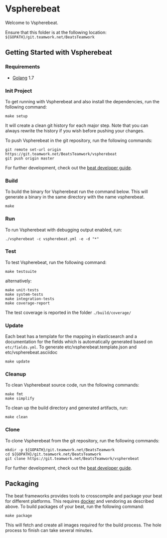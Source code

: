 # Vspherebeat

Welcome to Vspherebeat.

Ensure that this folder is at the following location:
`${GOPATH}/git.teamwork.net/BeatsTeamwork`

## Getting Started with Vspherebeat

### Requirements

* [Golang](https://golang.org/dl/) 1.7

### Init Project
To get running with Vspherebeat and also install the
dependencies, run the following command:

```
make setup
```

It will create a clean git history for each major step. Note that you can always rewrite the history if you wish before pushing your changes.

To push Vspherebeat in the git repository, run the following commands:

```
git remote set-url origin https://git.teamwork.net/BeatsTeamwork/vspherebeat
git push origin master
```

For further development, check out the [beat developer guide](https://www.elastic.co/guide/en/beats/libbeat/current/new-beat.html).

### Build

To build the binary for Vspherebeat run the command below. This will generate a binary
in the same directory with the name vspherebeat.

```
make
```


### Run

To run Vspherebeat with debugging output enabled, run:

```
./vspherebeat -c vspherebeat.yml -e -d "*"
```


### Test

To test Vspherebeat, run the following command:

```
make testsuite
```

alternatively:
```
make unit-tests
make system-tests
make integration-tests
make coverage-report
```

The test coverage is reported in the folder `./build/coverage/`

### Update

Each beat has a template for the mapping in elasticsearch and a documentation for the fields
which is automatically generated based on `etc/fields.yml`.
To generate etc/vspherebeat.template.json and etc/vspherebeat.asciidoc

```
make update
```


### Cleanup

To clean  Vspherebeat source code, run the following commands:

```
make fmt
make simplify
```

To clean up the build directory and generated artifacts, run:

```
make clean
```


### Clone

To clone Vspherebeat from the git repository, run the following commands:

```
mkdir -p ${GOPATH}/git.teamwork.net/BeatsTeamwork
cd ${GOPATH}/git.teamwork.net/BeatsTeamwork
git clone https://git.teamwork.net/BeatsTeamwork/vspherebeat
```


For further development, check out the [beat developer guide](https://www.elastic.co/guide/en/beats/libbeat/current/new-beat.html).


## Packaging

The beat frameworks provides tools to crosscompile and package your beat for different platforms. This requires [docker](https://www.docker.com/) and vendoring as described above. To build packages of your beat, run the following command:

```
make package
```

This will fetch and create all images required for the build process. The hole process to finish can take several minutes.

